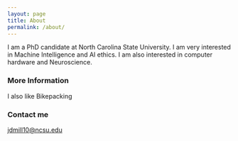 ```yaml
---
layout: page
title: About
permalink: /about/
---
```


I am a PhD candidate at North Carolina State University. I am very interested in Machine Intelligence and AI ethics. I am also interested in computer hardware and Neuroscience. 

### More Information

I also like Bikepacking

### Contact me

[jdmill10@ncsu.edu](mailto:jdmill10@ncsu.edu)
